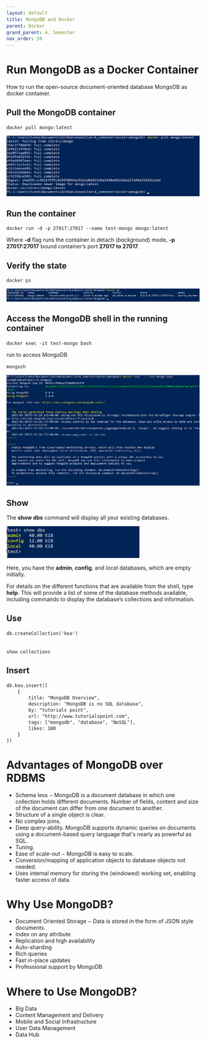 ```yaml
---
layout: default
title: MongoDB and Docker
parent: Docker
grand_parent: 4. Semester
nav_order: 50
---
```


# Run MongoDB as a Docker Container
How to run the open-source document-oriented database MongoDB as docker container.

## Pull the MongoDB container

    docker pull mongo:latest

![](./image/mongodb_1.jpg)

## Run the container

    docker run -d -p 27017:27017 --name test-mongo mongo:latest

Where **-d** flag runs the container in detach (*background*) mode, **-p 27017:27017**  bound container’s port **27017 to 27017**.

## Verify the state

    docker ps

![](./image/mongodb_2.jpg)

## Access the MongoDB shell in the running container

    docker exec -it test-mongo bash

run to access MongoDB

    mongosh

![](./image/mongodb_3.jpg)

## Show
The **show dbs** command will display all your existing databases.

![](./image/mongodb_4.jpg)

Here, you have the **admin**, **config**, and *local* databases, which are empty initially. 

For details on the different functions that are available from the shell, type **help**. This will provide a list of some of the database methods available, including commands to display the database’s collections and information.


## Use

    db.createCollection('kea')


    show collections


## Insert

    db.kea.insert([
        {
            title: "MongoDB Overview",
            description: "MongoDB is no SQL database",
            by: "tutorials point",
            url: "http://www.tutorialspoint.com",
            tags: ["mongodb", "database", "NoSQL"],
            likes: 100
        }
    ])



# Advantages of MongoDB over RDBMS
- Schema less − MongoDB is a document database in which one collection holds different documents. Number of fields, content and size of the document can differ from one document to another.
- Structure of a single object is clear.
- No complex joins.
- Deep query-ability. MongoDB supports dynamic queries on documents using a document-based query language that's nearly as powerful as SQL.
- Tuning.
- Ease of scale-out − MongoDB is easy to scale.
- Conversion/mapping of application objects to database objects not needed.
- Uses internal memory for storing the (windowed) working set, enabling faster access of data.

# Why Use MongoDB?
- Document Oriented Storage − Data is stored in the form of JSON style documents.
- Index on any attribute
- Replication and high availability
- Auto-sharding
- Rich queries
- Fast in-place updates
- Professional support by MongoDB

# Where to Use MongoDB?
- Big Data
- Content Management and Delivery
- Mobile and Social Infrastructure
- User Data Management
- Data Hub